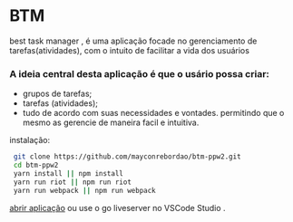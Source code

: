 # BTM
best task manager , é uma aplicação focade no gerenciamento de tarefas(atividades), com o intuito de facilitar a vida dos usuários
### A ideia central desta aplicação é que o usário possa criar:  
  - grupos de tarefas;
  - tarefas (atividades);
  - tudo de acordo com suas necessidades e vontades.
permitindo que o mesmo as gerencie de maneira facil e intuitiva.

instalação:
```bash
 git clone https://github.com/mayconrebordao/btm-ppw2.git
 cd btm-ppw2
 yarn install || npm install 
 yarn run riot || npm run riot
 yarn run webpack || npm run webpack
```
[abrir aplicação](http://localhost:5500) ou use o go liveserver no VSCode Studio
.

